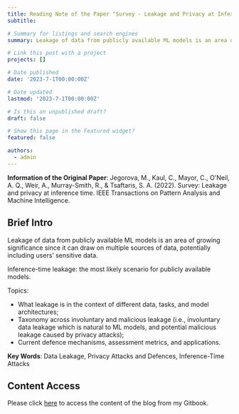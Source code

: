 ```yaml
---
title: Reading Note of the Paper "Survey - Leakage and Privacy at Inference Time"
subtitle: 

# Summary for listings and search engines
summary: Leakage of data from publicly available ML models is an area of growing significance since it can draw on multiple sources of data, including users’ sensitive data.

# Link this post with a project
projects: []

# Date published
date: '2023-7-1T00:00:00Z'

# Date updated
lastmod: '2023-7-1T00:00:00Z'

# Is this an unpublished draft?
draft: false

# Show this page in the Featured widget?
featured: false

authors:
  - admin
---
```



**Information of the Original Paper**: Jegorova, M., Kaul, C., Mayor, C., O'Neil, A. Q., Weir, A., Murray-Smith, R., & Tsaftaris, S. A. (2022). Survey: Leakage and privacy at inference time. IEEE Transactions on Pattern Analysis and Machine Intelligence.


## Brief Intro

Leakage of data from publicly available ML models is an area of growing significance since it can draw on multiple sources of data, potentially including users’ sensitive data.

Inference-time leakage: the most likely scenario for publicly available models.

Topics: 
- What leakage is in the context of different data, tasks, and model architectures;
- Taxonomy across involuntary and malicious leakage (i.e., involuntary data leakage which is natural to ML models, and potential malicious leakage caused by privacy attacks);
- Current defence mechanisms, assessment metrics, and applications.

**Key Words**: Data Leakage, Privacy Attacks and Defences, Inference-Time Attacks


## Content Access

Please click [here](https://app.gitbook.com/o/qDvfjndnPxFGh38i6vvV/s/o36vbcqVTETuSOVJefc3/reading-notes-for-papers/reading-note-survey-leakage-and-privacy-at-inference-time) to access the content of the blog from my Gitbook.

##

